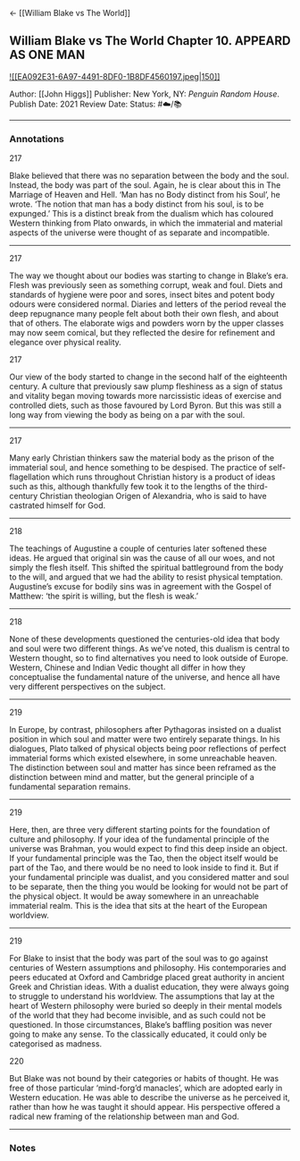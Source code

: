 <- [[William Blake vs The World]]

## William Blake vs The World Chapter 10. APPEARD AS ONE MAN

[ ![[EA092E31-6A97-4491-8DF0-1B8DF4560197.jpeg|150]] ](https://www.amazon.com/William-Blake-World-John-Higgs-ebook/dp/B09JPGLBRN/ref=tmm_kin_swatch_0?_encoding=UTF8&qid=1673820148&sr=8-1)

Author: [[John Higgs]]
Publisher: New York, NY: _Penguin Random House_.
Publish Date: 2021
Review Date:
Status: #☁️/📚 

___

### Annotations

217

Blake believed that there was no separation between the body and the soul. Instead, the body was part of the soul. Again, he is clear about this in The Marriage of Heaven and Hell. ‘Man has no Body distinct from his Soul’, he wrote. ‘The notion that man has a body distinct from his soul, is to be expunged.’ This is a distinct break from the dualism which has coloured Western thinking from Plato onwards, in which the immaterial and material aspects of the universe were thought of as separate and incompatible.

---

217

The way we thought about our bodies was starting to change in Blake’s era. Flesh was previously seen as something corrupt, weak and foul. Diets and standards of hygiene were poor and sores, insect bites and potent body odours were considered normal. Diaries and letters of the period reveal the deep repugnance many people felt about both their own flesh, and about that of others. The elaborate wigs and powders worn by the upper classes may now seem comical, but they reflected the desire for refinement and elegance over physical reality.

217

Our view of the body started to change in the second half of the eighteenth century. A culture that previously saw plump fleshiness as a sign of status and vitality began moving towards more narcissistic ideas of exercise and controlled diets, such as those favoured by Lord Byron. But this was still a long way from viewing the body as being on a par with the soul.

---

217

Many early Christian thinkers saw the material body as the prison of the immaterial soul, and hence something to be despised. The practice of self-flagellation which runs throughout Christian history is a product of ideas such as this, although thankfully few took it to the lengths of the third-century Christian theologian Origen of Alexandria, who is said to have castrated himself for God.

---

218

The teachings of Augustine a couple of centuries later softened these ideas. He argued that original sin was the cause of all our woes, and not simply the flesh itself. This shifted the spiritual battleground from the body to the will, and argued that we had the ability to resist physical temptation. Augustine’s excuse for bodily sins was in agreement with the Gospel of Matthew: ‘the spirit is willing, but the flesh is weak.’

---

218

None of these developments questioned the centuries-old idea that body and soul were two different things. As we’ve noted, this dualism is central to Western thought, so to find alternatives you need to look outside of Europe. Western, Chinese and Indian Vedic thought all differ in how they conceptualise the fundamental nature of the universe, and hence all have very different perspectives on the subject.

---

219

In Europe, by contrast, philosophers after Pythagoras insisted on a dualist position in which soul and matter were two entirely separate things. In his dialogues, Plato talked of physical objects being poor reflections of perfect immaterial forms which existed elsewhere, in some unreachable heaven. The distinction between soul and matter has since been reframed as the distinction between mind and matter, but the general principle of a fundamental separation remains.

---

219

Here, then, are three very different starting points for the foundation of culture and philosophy. If your idea of the fundamental principle of the universe was Brahman, you would expect to find this deep inside an object. If your fundamental principle was the Tao, then the object itself would be part of the Tao, and there would be no need to look inside to find it. But if your fundamental principle was dualist, and you considered matter and soul to be separate, then the thing you would be looking for would not be part of the physical object. It would be away somewhere in an unreachable immaterial realm. This is the idea that sits at the heart of the European worldview.

---

219

For Blake to insist that the body was part of the soul was to go against centuries of Western assumptions and philosophy. His contemporaries and peers educated at Oxford and Cambridge placed great authority in ancient Greek and Christian ideas. With a dualist education, they were always going to struggle to understand his worldview. The assumptions that lay at the heart of Western philosophy were buried so deeply in their mental models of the world that they had become invisible, and as such could not be questioned. In those circumstances, Blake’s baffling position was never going to make any sense. To the classically educated, it could only be categorised as madness.

220

But Blake was not bound by their categories or habits of thought. He was free of those particular ‘mind-forg’d manacles’, which are adopted early in Western education. He was able to describe the universe as he perceived it, rather than how he was taught it should appear. His perspective offered a radical new framing of the relationship between man and God.

___

### Notes

